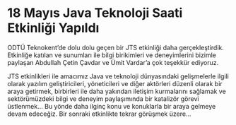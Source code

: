 # 18 Mayıs Java Teknoloji Saati Etkinliği Yapıldı

ODTÜ Teknokent’de dolu dolu geçen bir JTS etkinliği daha gerçekleştirdik. Etkinliğe katılan ve sunumları ile bilgi 
birikimleri ve deneyimlerini bizimle paylaşan Abdullah Çetin Çavdar ve Ümit Vardar’a çok teşekkür ediyoruz.

JTS etkinlikleri ile amacımız Java ve teknoloji dünyasındaki gelişmelerle ilgili olarak yazılım geliştiricileri, 
yöneticileri ve diğer aktörleri düzenli olarak bir araya getirmek, birbirleri ile daha yakından iletişim kurmalarını 
sağlamak ve sektörümüzdeki bilgi ve deneyim paylaşımında bir katalizör görevi üstlenmek… Bu yönde daha ilginç konu ve 
konuklarla bir araya gelmeye devam edeceğiz. Bir sonraki etkinlikte tekrar görüşmek üzere…